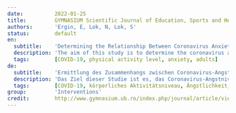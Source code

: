```yaml
---
date:          2022-01-25
title:         GYMNASIUM Scientific Journal of Education, Sports and Health
authors:       'Ergin, E, Lok, N, Lok, S'
status:        default
en:
  subtitle:    'Determining the Relationship Between Coronavirus Anxiety Level and Physical Activity in Adults'
  description: 'The aim of this study is to determine the coronavirus anxiety level of individuals, their physical activity levels and to evaluate the relationship between them. The study was carried out in Konya city center, Selçuklu district. Individuals who resided in all neighborhoods of Selçuklu district of Konya province and had not been diagnosed with Covid-19 before or who did not enter contact quarantine due to Covid-19 constituted the study. When the physical activity level of the individuals was evaluated, it was determined that 64.8% of them were not physically active, 19% of them had a low physical activity level and 16.2% had sufficient physical activity level. The coronavirus anxiety scale mean score of the individuals was found to be 11.87 ± 3.85. As a result, while women were in the risk group in terms of physical activity, perceiving their health badly and having any chronic diseases were determined as risk factors. '
  tags:        [COVID-19, physical activity level, anxiety, adults]
de:
  subtitle:    'Ermittlung des Zusammenhangs zwischen Coronavirus-Angstniveau und körperlicher Aktivität bei Erwachsenen'
  description: 'Das Ziel dieser Studie ist es, das Coronavirus-Angstniveau von Personen und ihre körperliche Aktivität zu bestimmen und die Beziehung zwischen beiden zu bewerten. Die Studie wurde im Stadtzentrum von Konya, Bezirk Selçuklu, durchgeführt. An der Studie nahmen Personen teil, die in allen Stadtvierteln des Bezirks Selçuklu der Provinz Konya wohnten und bei denen noch keine Covid-19-Diagnose gestellt worden war oder die nicht wegen Covid-19 unter Kontaktquarantäne standen. Bei der Bewertung des körperlichen Aktivitätsniveaus der Personen wurde festgestellt, dass 64,8 % von ihnen nicht körperlich aktiv waren, 19 % hatten ein geringes körperliches Aktivitätsniveau und 16,2 % ein ausreichendes körperliches Aktivitätsniveau. Der Mittelwert der Coronavirus-Angstskala der Personen lag bei 11,87 ± 3,85. Daraus ergibt sich, dass die Frauen in Bezug auf ihre körperliche Aktivität zur Risikogruppe gehörten, während die Wahrnehmung ihrer Gesundheit als schlecht und das Vorliegen einer chronischen Krankheit als Risikofaktoren ermittelt wurden.' 
  tags:        [COVID-19, körperliches Aktivitätsniveau, Ängstlichkeit, Erwachsene]
group:         'Interventions'
credit:        http://www.gymnasium.ub.ro/index.php/journal/article/view/648
---
```

